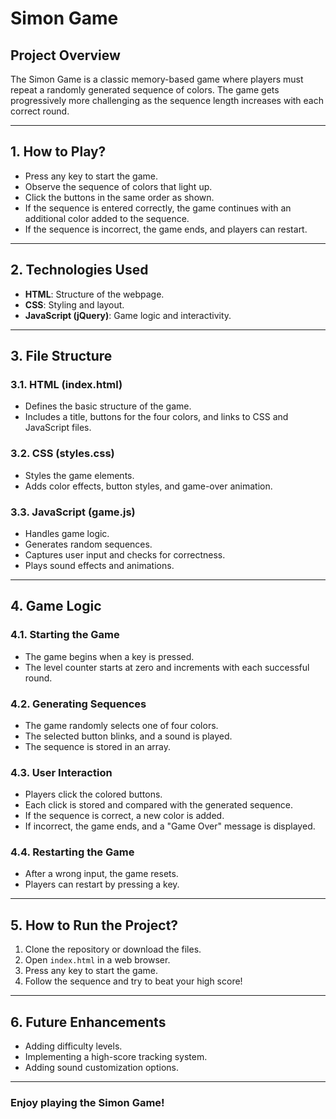 # **Simon Game**

## **Project Overview**

The Simon Game is a classic memory-based game where players must repeat a randomly generated sequence of colors. The game gets progressively more challenging as the sequence length increases with each correct round.

---

## **1. How to Play?**

- Press any key to start the game.
- Observe the sequence of colors that light up.
- Click the buttons in the same order as shown.
- If the sequence is entered correctly, the game continues with an additional color added to the sequence.
- If the sequence is incorrect, the game ends, and players can restart.

---

## **2. Technologies Used**

- **HTML**: Structure of the webpage.
- **CSS**: Styling and layout.
- **JavaScript (jQuery)**: Game logic and interactivity.

---

## **3. File Structure**

### **3.1. HTML (index.html)**

- Defines the basic structure of the game.
- Includes a title, buttons for the four colors, and links to CSS and JavaScript files.

### **3.2. CSS (styles.css)**

- Styles the game elements.
- Adds color effects, button styles, and game-over animation.

### **3.3. JavaScript (game.js)**

- Handles game logic.
- Generates random sequences.
- Captures user input and checks for correctness.
- Plays sound effects and animations.

---

## **4. Game Logic**

### **4.1. Starting the Game**

- The game begins when a key is pressed.
- The level counter starts at zero and increments with each successful round.

### **4.2. Generating Sequences**

- The game randomly selects one of four colors.
- The selected button blinks, and a sound is played.
- The sequence is stored in an array.

### **4.3. User Interaction**

- Players click the colored buttons.
- Each click is stored and compared with the generated sequence.
- If the sequence is correct, a new color is added.
- If incorrect, the game ends, and a "Game Over" message is displayed.

### **4.4. Restarting the Game**

- After a wrong input, the game resets.
- Players can restart by pressing a key.

---

## **5. How to Run the Project?**

1. Clone the repository or download the files.
2. Open `index.html` in a web browser.
3. Press any key to start the game.
4. Follow the sequence and try to beat your high score!

---

## **6. Future Enhancements**

- Adding difficulty levels.
- Implementing a high-score tracking system.
- Adding sound customization options.

---

### **Enjoy playing the Simon Game!**


